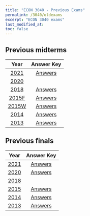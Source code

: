 ```yaml
---
title: "ECON 3040 - Previous Exams"
permalink: /3040/oldexams
excerpt: "ECON 3040 exams"
last_modified_at:
toc: false
---
```


## Previous midterms

| Year                                                     | Answer Key
| :------------------------------------------------------: | :-----------------------------------------------------------: |
| [2021](https://rtgodwin.com/3040/oldexams/mid2021.pdf)   | [Answers](https://rtgodwin.com/3040/oldexams/mid2021ans.pdf)  |
| [2020](https://rtgodwin.com/3040/oldexams/mid2020.pdf)   |                                                               |
| [2018](https://rtgodwin.com/3040/oldexams/mid2018.pdf)   | [Answers](https://rtgodwin.com/3040/oldexams/mid2018ans.pdf)  |
| [2015F](https://rtgodwin.com/3040/oldexams/mid2015f.pdf) | [Answers](https://rtgodwin.com/3040/oldexams/mid2015fans.pdf) |
| [2015W](https://rtgodwin.com/3040/oldexams/mid2015w.pdf) | [Answers](https://rtgodwin.com/3040/oldexams/mid2015wans.pdf) |
| [2014](https://rtgodwin.com/3040/oldexams/mid2014.pdf)   | [Answers](https://rtgodwin.com/3040/oldexams/mid2014ans.pdf)  |
| [2013](https://rtgodwin.com/3040/oldexams/mid2013.pdf)   | [Answers](https://rtgodwin.com/3040/oldexams/mid2013ans.pdf)  |

## Previous finals

| Year                                                     | Answer Key
| :------------------------------------------------------: | :------------------------------------------------------------: |
| [2021](https://rtgodwin.com/3040/oldexams/final2021.pdf) | [Answers](https://rtgodwin.com/3040/oldexams/final2021ans.pdf) |
| [2020](https://rtgodwin.com/3040/oldexams/final2020.pdf) | [Answers](https://rtgodwin.com/3040/oldexams/final2020ans.pdf) |
| [2018](https://rtgodwin.com/3040/oldexams/final2019.pdf) |                                                                |
| [2015](https://rtgodwin.com/3040/oldexams/final2015.pdf) | [Answers](https://rtgodwin.com/3040/oldexams/final2015ans.pdf) |
| [2014](https://rtgodwin.com/3040/oldexams/final2014.pdf) | [Answers](https://rtgodwin.com/3040/oldexams/final2014ans.pdf) |
| [2013](https://rtgodwin.com/3040/oldexams/final2013.pdf) | [Answers](https://rtgodwin.com/3040/oldexams/final2013ans.pdf) |
